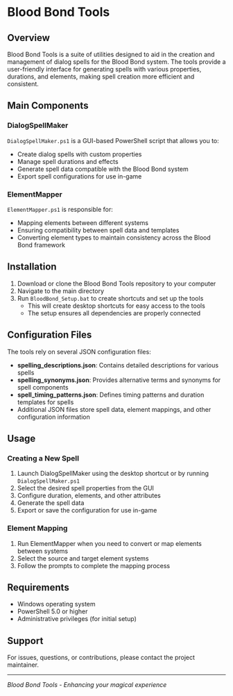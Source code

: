 # Blood Bond Tools

## Overview

Blood Bond Tools is a suite of utilities designed to aid in the creation and management of dialog spells for the Blood Bond system. The tools provide a user-friendly interface for generating spells with various properties, durations, and elements, making spell creation more efficient and consistent.

## Main Components

### DialogSpellMaker

`DialogSpellMaker.ps1` is a GUI-based PowerShell script that allows you to:

- Create dialog spells with custom properties
- Manage spell durations and effects
- Generate spell data compatible with the Blood Bond system
- Export spell configurations for use in-game

### ElementMapper

`ElementMapper.ps1` is responsible for:

- Mapping elements between different systems
- Ensuring compatibility between spell data and templates
- Converting element types to maintain consistency across the Blood Bond framework

## Installation

1. Download or clone the Blood Bond Tools repository to your computer
2. Navigate to the main directory
3. Run `BloodBond_Setup.bat` to create shortcuts and set up the tools
   - This will create desktop shortcuts for easy access to the tools
   - The setup ensures all dependencies are properly connected

## Configuration Files

The tools rely on several JSON configuration files:

- **spelling_descriptions.json**: Contains detailed descriptions for various spells
- **spelling_synonyms.json**: Provides alternative terms and synonyms for spell components
- **spell_timing_patterns.json**: Defines timing patterns and duration templates for spells
- Additional JSON files store spell data, element mappings, and other configuration information

## Usage

### Creating a New Spell

1. Launch DialogSpellMaker using the desktop shortcut or by running `DialogSpellMaker.ps1`
2. Select the desired spell properties from the GUI
3. Configure duration, elements, and other attributes
4. Generate the spell data
5. Export or save the configuration for use in-game

### Element Mapping

1. Run ElementMapper when you need to convert or map elements between systems
2. Select the source and target element systems
3. Follow the prompts to complete the mapping process

## Requirements

- Windows operating system
- PowerShell 5.0 or higher
- Administrative privileges (for initial setup)

## Support

For issues, questions, or contributions, please contact the project maintainer.

---

*Blood Bond Tools - Enhancing your magical experience*

